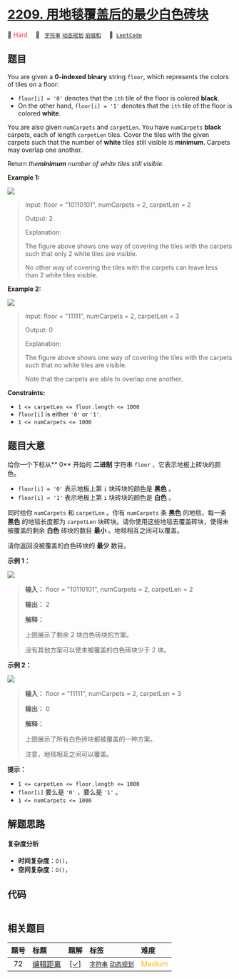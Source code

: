 # [2209. 用地毯覆盖后的最少白色砖块](https://leetcode.com/problems/minimum-white-tiles-after-covering-with-carpets)

🔴 <font color=#ff334b>Hard</font>&emsp; 🔖&ensp; [`字符串`](/tag/string.md) [`动态规划`](/tag/dynamic-programming.md) [`前缀和`](/tag/prefix-sum.md)&emsp; 🔗&ensp;[`LeetCode`](https://leetcode.com/problems/minimum-white-tiles-after-covering-with-carpets)

## 题目

You are given a **0-indexed binary** string `floor`, which represents the
colors of tiles on a floor:

  * `floor[i] = '0'` denotes that the `ith` tile of the floor is colored **black**.
  * On the other hand, `floor[i] = '1'` denotes that the `ith` tile of the floor is colored **white**.

You are also given `numCarpets` and `carpetLen`. You have `numCarpets`
**black** carpets, each of length `carpetLen` tiles. Cover the tiles with the
given carpets such that the number of **white** tiles still visible is
**minimum**. Carpets may overlap one another.

Return _the**minimum** number of white tiles still visible._



**Example 1:**

![](https://assets.leetcode.com/uploads/2022/02/10/ex1-1.png)

> Input: floor = "10110101", numCarpets = 2, carpetLen = 2
> 
> Output: 2
> 
> Explanation: 
> 
> The figure above shows one way of covering the tiles with the carpets such that only 2 white tiles are visible.
> 
> No other way of covering the tiles with the carpets can leave less than 2 white tiles visible.

**Example 2:**

![](https://assets.leetcode.com/uploads/2022/02/10/ex2.png)

> Input: floor = "11111", numCarpets = 2, carpetLen = 3
> 
> Output: 0
> 
> Explanation: 
> 
> The figure above shows one way of covering the tiles with the carpets such that no white tiles are visible.
> 
> Note that the carpets are able to overlap one another.

**Constraints:**

  * `1 <= carpetLen <= floor.length <= 1000`
  * `floor[i]` is either `'0'` or `'1'`.
  * `1 <= numCarpets <= 1000`


## 题目大意

给你一个下标从**  0** 开始的 **二进制**  字符串 `floor` ，它表示地板上砖块的颜色。

  * `floor[i] = '0'` 表示地板上第 `i` 块砖块的颜色是 **黑色**  。
  * `floor[i] = '1'` 表示地板上第 `i` 块砖块的颜色是 **白色**  。

同时给你 `numCarpets` 和 `carpetLen` 。你有 `numCarpets` 条 **黑色**  的地毯，每一条 **黑色**
的地毯长度都为 `carpetLen` 块砖块。请你使用这些地毯去覆盖砖块，使得未被覆盖的剩余 **白色**  砖块的数目 **最小**
。地毯相互之间可以覆盖。

请你返回没被覆盖的白色砖块的 **最少**  数目。



**示例 1：**

![](https://assets.leetcode.com/uploads/2022/02/10/ex1-1.png)

> 
> 
> 
> 
> 
> **输入：** floor = "10110101", numCarpets = 2, carpetLen = 2
> 
> **输出：** 2
> 
> **解释：**
> 
> 上图展示了剩余 2 块白色砖块的方案。
> 
> 没有其他方案可以使未被覆盖的白色砖块少于 2 块。
> 
> 

**示例 2：**

![](https://assets.leetcode.com/uploads/2022/02/10/ex2.png)

> 
> 
> 
> 
> 
> **输入：** floor = "11111", numCarpets = 2, carpetLen = 3
> 
> **输出：** 0
> 
> **解释：**
> 
> 上图展示了所有白色砖块都被覆盖的一种方案。
> 
> 注意，地毯相互之间可以覆盖。
> 
> 



**提示：**

  * `1 <= carpetLen <= floor.length <= 1000`
  * `floor[i]` 要么是 `'0'` ，要么是 `'1'` 。
  * `1 <= numCarpets <= 1000`


## 解题思路

#### 复杂度分析

- **时间复杂度**：`O()`，
- **空间复杂度**：`O()`，

## 代码

```javascript

```

## 相关题目

<!-- prettier-ignore -->
| 题号 | 标题 | 题解 | 标签 | 难度 |
| :------: | :------ | :------: | :------ | :------ |
| 72 | [编辑距离](https://leetcode.com/problems/edit-distance) | [[✓]](/problem/0072.md) |  [`字符串`](/tag/string.md) [`动态规划`](/tag/dynamic-programming.md) | <font color=#ffb800>Medium</font> |